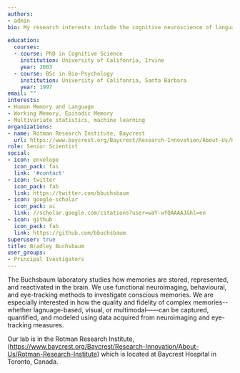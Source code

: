 ```yaml
---
authors:
- admin
bio: My research interests include the cognitive neuroscience of language and memory, functional neuroimaging, and statistical analyses of fMRI data.
  
education:
  courses:
  - course: PhD in Cognitive Science
    institution: University of Califonria, Irvine
    year: 2003
  - course: BSc in Bio-Psychology
    institution: University of Califonria, Santa Barbara
    year: 1997
email: ""
interests:
- Human Memory and Language
- Working Memory, Episodic Memory
- Multivariate statistics, machine learning
organizations:
- name: Rotman Research Institute, Baycrest
  url: https://www.baycrest.org/Baycrest/Research-Innovation/About-Us/Rotman-Research-Institute
role: Senior Scientist
social:
- icon: envelope
  icon_pack: fas
  link: '#contact'
- icon: twitter
  icon_pack: fab
  link: https://twitter.com/bbuchsbaum
- icon: google-scholar
  icon_pack: ai
  link: //scholar.google.com/citations?user=waY-wfQAAAAJ&hl=en
- icon: github
  icon_pack: fab
  link: https://github.com/bbuchsbaum
superuser: true
title: Bradley Buchsbaum
user_groups:
- Principal Ivestigators
---
```


The Buchsbaum laboratory studies how memories are stored, represented, and reactivated in the brain. We use functional neuroimaging, behavioural, and eye-tracking methods to investigate conscious memories. We are especially interested in how the quality and fidelity of complex memories--whether lagnuage-based, visual, or multimodal——can be captured, quantified, and modeled using data acquired from neuroimaging and eye-tracking measures.

Our lab is in the Rotman Research Institute, (https://www.baycrest.org/Baycrest/Research-Innovation/About-Us/Rotman-Research-Institute) which is located at Baycrest Hospital in Toronto, Canada.
